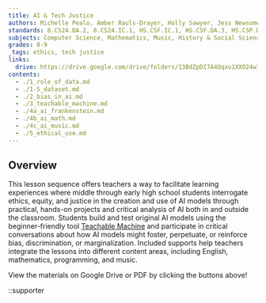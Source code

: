 ```yaml
---
title: AI & Tech Justice
authors: Michelle Pealo, Amber Rauls-Drayer, Holly Sawyer, Jess Newsome, Jon Stapleton
standards: 8.CS24.DA.2, 8.CS24.IC.1, HS.CSF.IC.1, HS.CSF.DA.3, HS.CSP.DA.3, HS.CSP.DA.4
subjects: Computer Science, Mathematics, Music, History & Social Science, English
grades: 8-9
_tags: ethics, tech justice
links:
  drive: https://drive.google.com/drive/folders/13BdZpDI7A4Oqxu1XXO24wIV7Li7LKom2
contents:
  - ./1_role_of_data.md
  - ./1-5_dataset.md
  - ./2_bias_in_ai.md
  - ./3_teachable_machine.md
  - ./4a_ai_frankenstein.md
  - ./4b_ai_math.md
  - ./4c_ai_music.md
  - ./5_ethical_use.md
---
```


## Overview

This lesson sequence offers teachers a way to facilitate learning experiences where middle through early high school students interrogate ethics, equity, and justice in the creation and use of AI models through practical, hands-on projects and critical analysis of AI both in and outside the classroom. Students build and test original AI models using the beginner-friendly tool [Teachable Machine](https://teachablemachine.withgoogle.com/) and participate in critical conversations about how AI models might foster, perpetuate, or reinforce bias, discrimination, or marginalization. Included supports help teachers integrate the lessons into different content areas, including English, mathematics, programming, and music.

View the materials on Google Drive or PDF by clicking the buttons above!

::supporter